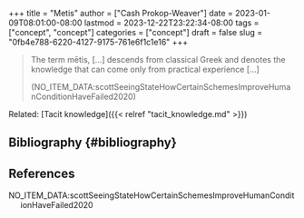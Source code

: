 +++
title = "Metis"
author = ["Cash Prokop-Weaver"]
date = 2023-01-09T08:01:00-08:00
lastmod = 2023-12-22T23:22:34-08:00
tags = ["concept", "concept"]
categories = ["concept"]
draft = false
slug = "0fb4e788-6220-4127-9175-761e6f1c1e16"
+++

> The term mētis, [...] descends from classical Greek and denotes the knowledge that can come only from practical experience [...]
>
> (NO_ITEM_DATA:scottSeeingStateHowCertainSchemesImproveHumanConditionHaveFailed2020)

Related: [Tacit knowledge]({{< relref "tacit_knowledge.md" >}})


## Bibliography {#bibliography}

## References

<style>.csl-entry{text-indent: -1.5em; margin-left: 1.5em;}</style><div class="csl-bib-body">
  <div class="csl-entry">NO_ITEM_DATA:scottSeeingStateHowCertainSchemesImproveHumanConditionHaveFailed2020</div>
</div>
